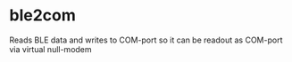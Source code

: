 # ble2com
Reads BLE data and writes to COM-port so it can be readout as COM-port via virtual null-modem
